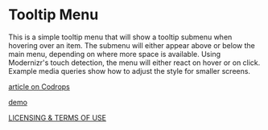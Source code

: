 
Tooltip Menu
=========

This is a simple tooltip menu that will show a tooltip submenu when hovering over an item. The submenu will either appear above or below the main menu, depending on where more space is available. Using Modernizr's touch detection, the menu will either react on hover or on click. Example media queries show how to adjust the style for smaller screens.

[article on Codrops](http://tympanus.net/codrops/?p=15212)

[demo](http://tympanus.net/Blueprints/TooltipMenu/)

[LICENSING & TERMS OF USE](http://tympanus.net/codrops/licensing/)